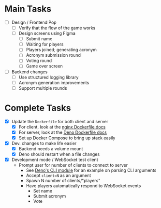 # Main Tasks

- [ ] Design / Frontend Pop
  - [ ] Verify that the flow of the game works
  - [ ] Design screens using Figma
    - [ ] Submit name
    - [ ] Waiting for players
    - [ ] Players joined; generating acronym
    - [ ] Acronym submission round
    - [ ] Voting round
    - [ ] Game over screen
- [ ] Backend changes
  - [ ] Use structured logging library
  - [ ] Acronym generation improvements
  - [ ] Support multiple rounds

# Complete Tasks

- [X] Update the `Dockerfile` for both client and server
  - [X] For client, look at the [nginx Dockerfile docs](https://hub.docker.com/_/nginx)
  - [X] For server, look at the [Deno Dockerfile docs](https://github.com/denoland/deno_docker)
  - [X] Set up Docker Compose to bring up stack easily
- [X] Dev. changes to make life easier
  - [X] Backend needs a volume mount
  - [X] Deno should restart when a file changes
- [X] Development mode / WebSocket test client
    - Prompt user for number of clients to connect to server
      - See [Deno's CLI module](https://deno.land/std@0.214.0/cli/mod.ts?s=parseArgs) for an example on parsing CLI arguments
      - Accept `client=N` as an argument
      - Spawn N number of clients/"players"
      - Have players automatically respond to WebSocket events
        - Set name
        - Submit acronym
        - Vote
